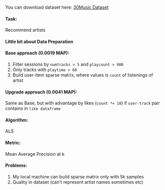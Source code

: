 You can download dataset here: [30Music Dataset](http://recsys.deib.polimi.it/datasets/)

#### Task:
Recommend artists

#### Little bit about Data Preparation

#### Base approach (0.0019 MAP):
1. Filter sessions by `numtracks > 5` and `playcount > 900` 
2. Only tracks with `playtime > 60`
3. Build user-item sparse matrix, where values is `count` of listenings of artist

#### Upgrade approach (0.0041 MAP):

Same as Base, but with advantage by likes (`count *= 10`) if `user-track` pair contains in `like dataframe`

#### Algorithm:
ALS

#### Metric:
Mean Average Precision at k

#### Problems:
1. My local machine can build sparse matrix only with 5k samples
2. Quality in dataset (can't represent artist names sometimes etc)
